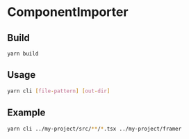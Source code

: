 # ComponentImporter

## Build

```
yarn build
```

## Usage

```bash
yarn cli [file-pattern] [out-dir]
```

## Example

```bash
yarn cli ../my-project/src/**/*.tsx ../my-project/framer
```
